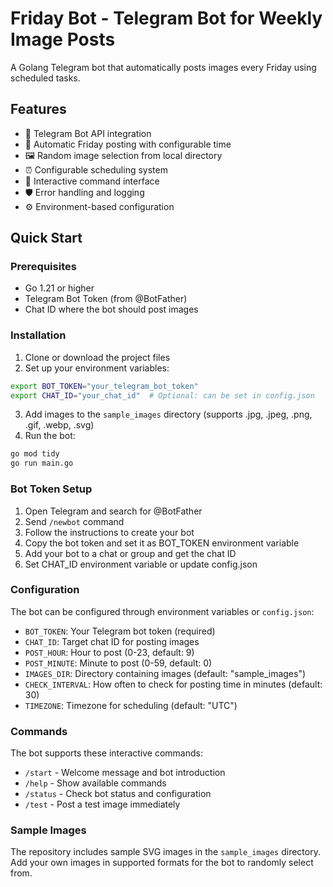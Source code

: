 # Friday Bot - Telegram Bot for Weekly Image Posts

A Golang Telegram bot that automatically posts images every Friday using scheduled tasks.

## Features

- 🤖 Telegram Bot API integration
- 📅 Automatic Friday posting with configurable time
- 🖼️ Random image selection from local directory
- ⏰ Configurable scheduling system
- 💬 Interactive command interface
- 🛡️ Error handling and logging
- ⚙️ Environment-based configuration

## Quick Start

### Prerequisites

- Go 1.21 or higher
- Telegram Bot Token (from @BotFather)
- Chat ID where the bot should post images

### Installation

1. Clone or download the project files
2. Set up your environment variables:

```bash
export BOT_TOKEN="your_telegram_bot_token"
export CHAT_ID="your_chat_id"  # Optional: can be set in config.json
```

3. Add images to the `sample_images` directory (supports .jpg, .jpeg, .png, .gif, .webp, .svg)
4. Run the bot:

```bash
go mod tidy
go run main.go
```

### Bot Token Setup

1. Open Telegram and search for @BotFather
2. Send `/newbot` command
3. Follow the instructions to create your bot
4. Copy the bot token and set it as BOT_TOKEN environment variable
5. Add your bot to a chat or group and get the chat ID
6. Set CHAT_ID environment variable or update config.json

### Configuration

The bot can be configured through environment variables or `config.json`:

- `BOT_TOKEN`: Your Telegram bot token (required)
- `CHAT_ID`: Target chat ID for posting images
- `POST_HOUR`: Hour to post (0-23, default: 9)
- `POST_MINUTE`: Minute to post (0-59, default: 0)  
- `IMAGES_DIR`: Directory containing images (default: "sample_images")
- `CHECK_INTERVAL`: How often to check for posting time in minutes (default: 30)
- `TIMEZONE`: Timezone for scheduling (default: "UTC")

### Commands

The bot supports these interactive commands:

- `/start` - Welcome message and bot introduction
- `/help` - Show available commands
- `/status` - Check bot status and configuration
- `/test` - Post a test image immediately

### Sample Images

The repository includes sample SVG images in the `sample_images` directory. Add your own images in supported formats for the bot to randomly select from.
